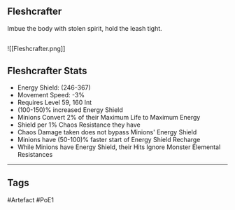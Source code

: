 ## Fleshcrafter
Imbue the body with stolen spirit, hold the leash tight.
##
![[Fleshcrafter.png]]
## Fleshcrafter Stats
- Energy Shield: (246-367)
- Movement Speed: -3%
- Requires Level 59, 160 Int
- (100-150)% increased Energy Shield
- Minions Convert 2% of their Maximum Life to Maximum Energy
- Shield per 1% Chaos Resistance they have
- Chaos Damage taken does not bypass Minions' Energy Shield
- Minions have (50-100)% faster start of Energy Shield Recharge
- While Minions have Energy Shield, their Hits Ignore Monster Elemental Resistances


---
## Tags
#Artefact
#PoE1